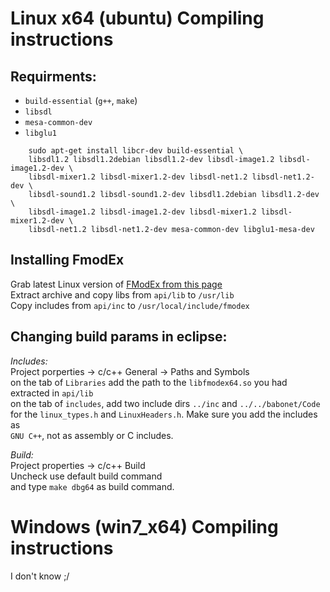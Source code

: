 Linux x64 (ubuntu) Compiling instructions 
========================================

Requirments:
------------
 * `build-essential` (`g++`, `make`)
 * `libsdl`
 * `mesa-common-dev`
 * `libglu1`
  
``` 
	sudo apt-get install libcr-dev build-essential \
	libsdl1.2 libsdl1.2debian libsdl1.2-dev libsdl-image1.2 libsdl-image1.2-dev \
	libsdl-mixer1.2 libsdl-mixer1.2-dev libsdl-net1.2 libsdl-net1.2-dev \
	libsdl-sound1.2 libsdl-sound1.2-dev libsdl1.2debian libsdl1.2-dev \
	libsdl-image1.2 libsdl-image1.2-dev libsdl-mixer1.2 libsdl-mixer1.2-dev \
	libsdl-net1.2 libsdl-net1.2-dev	mesa-common-dev libglu1-mesa-dev
```

Installing FmodEx
-----------------
Grab latest Linux version of [FModEx from this page](http://www.fmod.org/fmod-downloads.html)  
Extract archive and copy libs from `api/lib` to `/usr/lib`  
Copy includes from `api/inc` to `/usr/local/include/fmodex`  


Changing build params in eclipse:
---------------------------------

*Includes:*  
Project porperties -> c/c++ General -> Paths and Symbols  
on the tab of `Libraries` add the path to the `libfmodex64.so` you had extracted in `api/lib`  
on the tab of `includes`, add two include dirs `../inc` and `../../babonet/Code`  
for the `linux_types.h` and `LinuxHeaders.h`. Make sure you add the includes as  
`GNU C++`, not as assembly or C includes.  

*Build:*  
Project properties -> c/c++ Build   
Uncheck use default build command  
and type `make dbg64` as build command.  



Windows (win7_x64) Compiling instructions
=========================================
I don't know ;/
